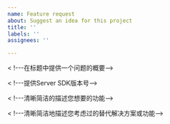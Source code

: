 ```yaml
---
name: Feature request
about: Suggest an idea for this project
title: ''
labels: ''
assignees: ''

---
```


< !---在标题中提供一个问题的概要-->

< !---提供Server SDK版本号-->

< !---清晰简洁的描述您想要的功能-->

< !---清晰简洁地描述您考虑过的替代解决方案或功能-->
